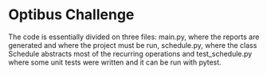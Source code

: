 # Optibus Challenge

The code is essentially divided on three files: main.py, where the reports are generated and where the project must be run, schedule.py, where the class Schedule abstracts most of the recurring operations and test_schedule.py where some unit tests were written and it can be run with pytest. 
